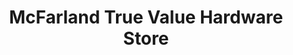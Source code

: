 ---
title: "McFarland True Value Hardware Store"
url: /mcfarland/mcfarland-true-value-hardware-store/
shop: Eisenwaren
---